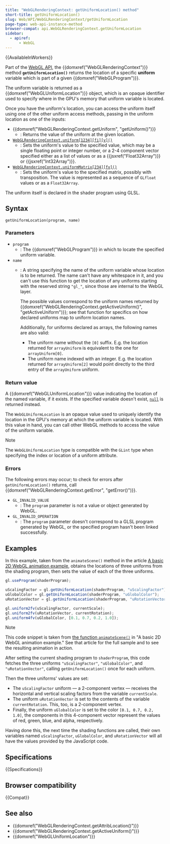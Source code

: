 ```yaml
---
title: "WebGLRenderingContext: getUniformLocation() method"
short-title: getUniformLocation()
slug: Web/API/WebGLRenderingContext/getUniformLocation
page-type: web-api-instance-method
browser-compat: api.WebGLRenderingContext.getUniformLocation
sidebar:
  - apiref:
      - WebGL
---
```


{{AvailableInWorkers}}

Part of the [WebGL API](/en-US/docs/Web/API/WebGL_API), the {{domxref("WebGLRenderingContext")}} method
**`getUniformLocation()`** returns the location of a
specific **uniform** variable which is part of a given
{{domxref("WebGLProgram")}}.

The uniform variable is returned as a
{{domxref("WebGLUniformLocation")}} object, which is an opaque identifier used to
specify where in the GPU's memory that uniform variable is located.

Once you have the uniform's location, you can access the uniform itself using one of
the other uniform access methods, passing in the uniform location as one of the
inputs:

- {{domxref("WebGLRenderingContext.getUniform", "getUniform()")}}
  - : Returns the value of the uniform at the given location.
- [`WebGLRenderingContext.uniform[1234][fi][v]()`](/en-US/docs/Web/API/WebGLRenderingContext/uniform)
  - : Sets the uniform's value to the specified value, which may be a single floating
    point or integer number, or a 2-4 component vector specified either as a list of
    values or as a {{jsxref("Float32Array")}} or {{jsxref("Int32Array")}}.
- [`WebGLRenderingContext.uniformMatrix[234][fv]()`](/en-US/docs/Web/API/WebGLRenderingContext/uniformMatrix)
  - : Sets the uniform's value to the specified matrix, possibly with transposition. The
    value is represented as a sequence of `GLfloat` values or as a
    `Float32Array`.

The uniform itself is declared in the shader program using GLSL.

## Syntax

```js-nolint
getUniformLocation(program, name)
```

### Parameters

- `program`
  - : The {{domxref("WebGLProgram")}} in which to locate the specified uniform variable.
- `name`
  - : A string specifying the name of the uniform variable whose
    location is to be returned. The name can't have any whitespace in it, and you
    can't use this function to get the location of any uniforms starting with the
    reserved string `"gl_"`, since those are internal to the WebGL
    layer.

    The possible values correspond to the uniform names returned by
    {{domxref("WebGLRenderingContext.getActiveUniform()", "getActiveUniform")}}; see
    that function for specifics on how declared uniforms map to uniform location
    names.

    Additionally, for uniforms declared as arrays, the following names are also
    valid:
    - The uniform name without the `[0]` suffix. E.g. the location
      returned for `arrayUniform` is equivalent to the one for
      `arrayUniform[0]`.
    - The uniform name indexed with an integer. E.g. the location returned for
      `arrayUniform[2]` would point directly to the third entry of
      the `arrayUniform` uniform.

### Return value

A {{domxref("WebGLUniformLocation")}} value indicating the location of the named
variable, if it exists. If the specified variable doesn't exist, [`null`](/en-US/docs/Web/JavaScript/Reference/Operators/null) is
returned instead.

The `WebGLUniformLocation` is an opaque value used to uniquely identify the
location in the GPU's memory at which the uniform variable is located. With this value
in hand, you can call other WebGL methods to access the value of the uniform variable.

> [!NOTE]
> The `WebGLUniformLocation` type is compatible with the
> `GLint` type when specifying the index or location of a uniform
> attribute.

### Errors

The following errors may occur; to check for errors after
`getUniformLocation()` returns, call
{{domxref("WebGLRenderingContext.getError", "getError()")}}.

- `GL_INVALID_VALUE`
  - : The `program` parameter is not a value or object generated by WebGL.
- `GL_INVALID_OPERATION`
  - : The `program` parameter doesn't correspond to a GLSL program generated
    by WebGL, or the specified program hasn't been linked successfully.

## Examples

In this example, taken from the `animateScene()` method in the article [A basic 2D WebGL animation example](/en-US/docs/Web/API/WebGL_API/Basic_2D_animation_example#drawing_and_animating_the_scene), obtains the locations of three uniforms from
the shading program, then sets the value of each of the three uniforms.

```js
gl.useProgram(shaderProgram);

uScalingFactor = gl.getUniformLocation(shaderProgram, "uScalingFactor");
uGlobalColor = gl.getUniformLocation(shaderProgram, "uGlobalColor");
uRotationVector = gl.getUniformLocation(shaderProgram, "uRotationVector");

gl.uniform2fv(uScalingFactor, currentScale);
gl.uniform2fv(uRotationVector, currentRotation);
gl.uniform4fv(uGlobalColor, [0.1, 0.7, 0.2, 1.0]);
```

> [!NOTE]
> This code snippet is taken from [the function `animateScene()`](/en-US/docs/Web/API/WebGL_API/Basic_2D_animation_example#drawing_and_animating_the_scene) in "A basic 2D WebGL animation example."
> See that article for the full sample and to see the resulting animation in action.

After setting the current shading program to `shaderProgram`, this code
fetches the three uniforms `"uScalingFactor"`, `"uGlobalColor"`,
and `"uRotationVector"`, calling `getUniformLocation()` once for
each uniform.

Then the three uniforms' values are set:

- The `uScalingFactor` uniform — a 2-component vertex — receives the
  horizontal and vertical scaling factors from the variable
  `currentScale`.
- The uniform `uRotationVector` is set to the contents of the variable
  `currentRotation`. This, too, is a 2-component vertex.
- Finally, the uniform `uGlobalColor` is set to the color
  `[0.1, 0.7, 0.2, 1.0]`, the components in this 4-component vector
  represent the values of red, green, blue, and alpha, respectively.

Having done this, the next time the shading functions are called, their own variables
named `uScalingFactor`, `uGlobalColor`, and
`uRotationVector` will all have the values provided by the JavaScript code.

## Specifications

{{Specifications}}

## Browser compatibility

{{Compat}}

## See also

- {{domxref("WebGLRenderingContext.getAttribLocation()")}}
- {{domxref("WebGLRenderingContext.getActiveUniform()")}}
- {{domxref("WebGLUniformLocation")}}
